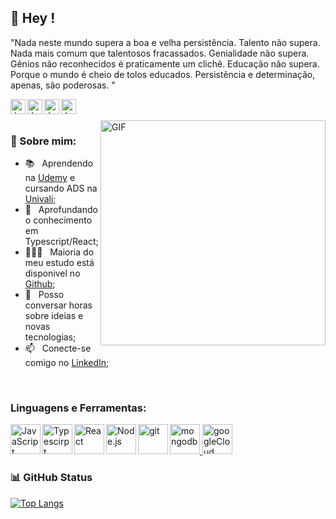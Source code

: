 ## 👋 Hey !

"Nada neste mundo supera a boa e velha persistência. Talento não supera. Nada mais comum que talentosos fracassados. Genialidade não supera. Gênios não reconhecidos é praticamente um clichê. Educação não supera. Porque o mundo é cheio de tolos educados. Persistência e determinação, apenas, são poderosas. "
<br/>

<a href="https://www.linkedin.com/in/isaac-moura-de-oliveira-60737913a/" target="_blank"> <img align="left" alt="JavaScript" height ="24px" src="https://img.shields.io/badge/LinkedIn-0077B5?style=for-the-badge&logo=linkedin&logoColor=white"> </a>

<a href="https://api.whatsapp.com/send?phone=5547999002349/" target="_blank"> <img align="left" alt="JavaScript" height ="24px" src="https://img.shields.io/badge/WhatsApp-25D366?style=for-the-badge&logo=whatsapp&logoColor=white"> </a>

<a href="https://www.instagram.com/isaac_mmo/" target="_blank"> <img align="left" alt="JavaScript" height ="24px" src="https://img.shields.io/badge/Instagram-E4405F?style=for-the-badge&logo=instagram&logoColor=white"> </a>

<a href="mailto:isaacestudo1999@gmail.com?subject=Olá%20" target="_blank"> <img align="left" alt="JavaScript" height ="24px" src="https://img.shields.io/badge/Gmail-D14836?style=for-the-badge&logo=gmail&logoColor=white"> </a>


<br/>
<br/>
<img align="right" alt="GIF" src="https://media.giphy.com/media/SWoSkN6DxTszqIKEqv/giphy.gif" width="360px"/>



### 🧐 Sobre mim:

- 📚 &nbsp; Aprendendo na [Udemy](https://www.udemy.com/course/curso-de-javascript-moderno-do-basico-ao-avancado/) e cursando ADS na [Univali](https://ead.univali.br/cursos-graduacao/analise-e-desenvolvimento-de-sistemas-ead);
- 🌱 &nbsp; Aprofundando o conhecimento em Typescript/React; 
- 👨🏻‍💻 &nbsp; Maioria do meu estudo está disponivel no [Github](https://github.com/zWeeeeelll?tab=repositories);
- 💬 &nbsp; Posso conversar horas sobre ideias e novas tecnologias;
- 📫 &nbsp; Conecte-se comigo no [LinkedIn](https://www.linkedin.com/in/isaac-moura-de-oliveira-60737913a/);

<br>

### Linguagens e Ferramentas:

<a href="https://developer.mozilla.org/en-US/docs/Web/JavaScript" target="_blank"> <img align="left" alt="JavaScript" height ="48px" src="https://img.icons8.com/color/100/000000/javascript.png"> </a>
<a href="https://www.typescriptlang.org/" target="_blank"> <img align="left" alt="Typescirpt" height ="48px" src="https://img.icons8.com/color/100/000000/typescript.png"> </a>
<a href="https://reactjs.org/" target="_blank"> <img align="left" alt="React" height ="48px" src="https://img.icons8.com/plasticine/100/000000/react.png"> </a>
<a href="https://nodejs.org" target="_blank"><img align="left" alt="Node.js" height ="48px" src="https://img.icons8.com/color/100/000000/nodejs.png"> </a>
<a href="https://git-scm.com/" target="_blank"> <img src="https://img.icons8.com/color/100/000000/git.png" align="left" alt="git" height='48px'/> </a>
<a href="https://www.mongodb.com/" target="_blank"> <img src="https://img.icons8.com/color/100/000000/mongodb.png" alt="mongodb" height='48px'/> </a>
<a href="https://cloud.google.com/" target="_blank"> <img src="https://img.icons8.com/color/100/000000/google-cloud.png" alt="googleCloud" height='48px'/> </a>

### 📊 GitHub Status

[![Top Langs](https://github-readme-stats.vercel.app/api/top-langs/?username=zWeeeeelll&layout=compact)](https://github.com/zWeeeeelll/github-readme-stats)

